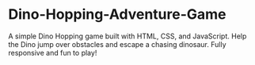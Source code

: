 # Dino-Hopping-Adventure-Game
A simple Dino Hopping game built with HTML, CSS, and JavaScript. Help the Dino jump over obstacles and escape a chasing dinosaur. Fully responsive and fun to play!
